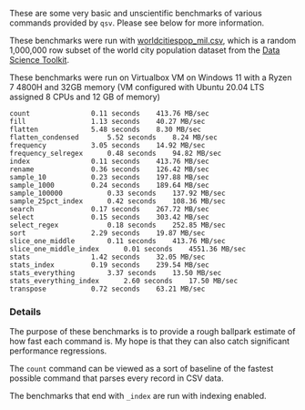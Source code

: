 These are some very basic and unscientific benchmarks of various commands
provided by `qsv`. Please see below for more information.

These benchmarks were run with
[worldcitiespop_mil.csv](https://burntsushi.net/stuff/worldcitiespop_mil.csv),
which is a random 1,000,000 row subset of the world city population dataset
from the [Data Science Toolkit](https://github.com/petewarden/dstkdata).

These benchmarks were run on Virtualbox VM on Windows 11 with a Ryzen 7 4800H and 32GB memory 
(VM configured with Ubuntu 20.04 LTS assigned 8 CPUs and 12 GB of memory)

```
count				0.11 seconds	413.76 MB/sec
fill				1.13 seconds	40.27 MB/sec
flatten				5.48 seconds	8.30 MB/sec
flatten_condensed		5.52 seconds	8.24 MB/sec
frequency			3.05 seconds	14.92 MB/sec
frequency_selregex		0.48 seconds	94.82 MB/sec
index				0.11 seconds	413.76 MB/sec
rename				0.36 seconds	126.42 MB/sec
sample_10			0.23 seconds	197.88 MB/sec
sample_1000			0.24 seconds	189.64 MB/sec
sample_100000			0.33 seconds	137.92 MB/sec
sample_25pct_index		0.42 seconds	108.36 MB/sec
search				0.17 seconds	267.72 MB/sec
select				0.15 seconds	303.42 MB/sec
select_regex			0.18 seconds	252.85 MB/sec
sort				2.29 seconds	19.87 MB/sec
slice_one_middle		0.11 seconds	413.76 MB/sec
slice_one_middle_index		0.01 seconds	4551.36 MB/sec
stats				1.42 seconds	32.05 MB/sec
stats_index			0.19 seconds	239.54 MB/sec
stats_everything		3.37 seconds	13.50 MB/sec
stats_everything_index		2.60 seconds	17.50 MB/sec
transpose			0.72 seconds	63.21 MB/sec
```
### Details

The purpose of these benchmarks is to provide a rough ballpark estimate of how
fast each command is. My hope is that they can also catch significant
performance regressions.

The `count` command can be viewed as a sort of baseline of the fastest possible
command that parses every record in CSV data.

The benchmarks that end with `_index` are run with indexing enabled.
